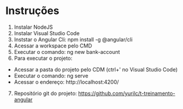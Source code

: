 # Instruções

1. Instalar NodeJS
2. Instalar Visual Studio Code
3. Inststar o Angular Cli: npm install -g @angular/cli
4. Acessar a workspace pelo CMD
5. Executar o comando: ng new bank-account
6. Para executar o projeto:
- Acessar a pasta do projeto pelo CDM (ctrl+' no Visual Studio Code)
- Executar o comando: ng serve
- Acessar o endereço: http://localhost:4200/
7. Repositório git do projeto: https://github.com/yurilc/t-treinamento-angular